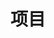 ---
home: true
icon: nav-project
title: 项目
heroText: false
tagline: false

features:
  - title: 开源项目合集
    icon: nav-project
    details: 优秀开源项目整理、部署流程
    link: /projects/开源项目合集
  - title: 实用工具软件合集
    icon: nav-project
    details: 装机调试等各种实用的小软件
    link: /projects/实用工具软件合集
  - title: ESP8266_RTOS_SDK
    icon: hardware-chip
    details: ESP8266_RTOS_SDK 使用说明
    link: /projects/ESP8266_RTOS_SDK
---
